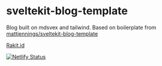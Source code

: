 # sveltekit-blog-template

Blog built on mdsvex and tailwind.
Based on boilerplate from [mattjennings/sveltekit-blog-template](https://github.com/mattjennings/sveltekit-blog-template)

[Rakit.id](https://rakit.id/)

[![Netlify Status](https://api.netlify.com/api/v1/badges/ec932438-d06b-4dce-a90d-5531a653ec36/deploy-status)](https://app.netlify.com/sites/rakit/deploys)
